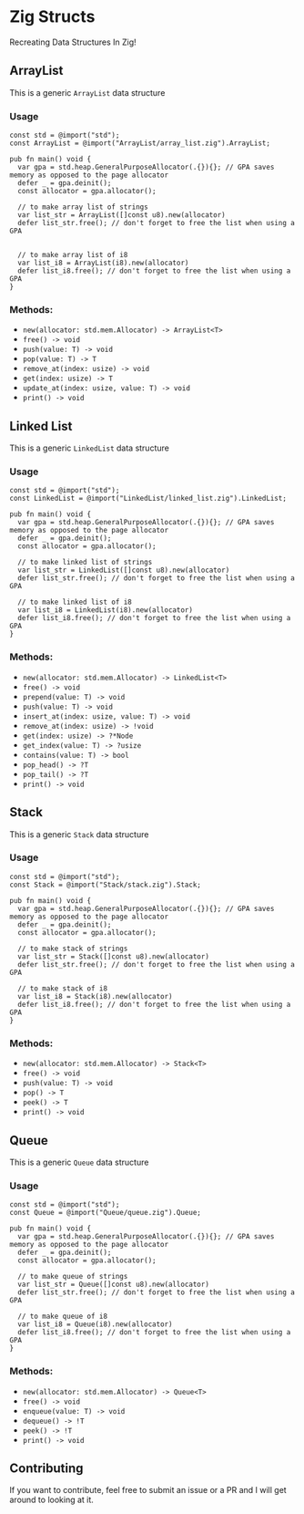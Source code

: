# Zig Structs

Recreating Data Structures In Zig!

## ArrayList

This is a generic `ArrayList` data structure

### Usage

```zig
const std = @import("std");
const ArrayList = @import("ArrayList/array_list.zig").ArrayList;

pub fn main() void {
  var gpa = std.heap.GeneralPurposeAllocator(.{}){}; // GPA saves memory as opposed to the page allocator
  defer _ = gpa.deinit();
  const allocator = gpa.allocator();

  // to make array list of strings
  var list_str = ArrayList([]const u8).new(allocator)
  defer list_str.free(); // don't forget to free the list when using a GPA


  // to make array list of i8
  var list_i8 = ArrayList(i8).new(allocator)
  defer list_i8.free(); // don't forget to free the list when using a GPA
}
```

### Methods:

- `new(allocator: std.mem.Allocator) -> ArrayList<T>`
- `free() -> void`
- `push(value: T) -> void`
- `pop(value: T) -> T`
- `remove_at(index: usize) -> void`
- `get(index: usize) -> T`
- `update_at(index: usize, value: T) -> void`
- `print() -> void`

## Linked List

This is a generic `LinkedList` data structure

### Usage

```zig
const std = @import("std");
const LinkedList = @import("LinkedList/linked_list.zig").LinkedList;

pub fn main() void {
  var gpa = std.heap.GeneralPurposeAllocator(.{}){}; // GPA saves memory as opposed to the page allocator
  defer _ = gpa.deinit();
  const allocator = gpa.allocator();

  // to make linked list of strings
  var list_str = LinkedList([]const u8).new(allocator)
  defer list_str.free(); // don't forget to free the list when using a GPA

  // to make linked list of i8
  var list_i8 = LinkedList(i8).new(allocator)
  defer list_i8.free(); // don't forget to free the list when using a GPA
}
```

### Methods:

- `new(allocator: std.mem.Allocator) -> LinkedList<T>`
- `free() -> void`
- `prepend(value: T) -> void`
- `push(value: T) -> void`
- `insert_at(index: usize, value: T) -> void`
- `remove_at(index: usize) -> !void`
- `get(index: usize) -> ?*Node`
- `get_index(value: T) -> ?usize`
- `contains(value: T) -> bool`
- `pop_head() -> ?T`
- `pop_tail() -> ?T`
- `print() -> void`

## Stack

This is a generic `Stack` data structure

### Usage

```zig
const std = @import("std");
const Stack = @import("Stack/stack.zig").Stack;

pub fn main() void {
  var gpa = std.heap.GeneralPurposeAllocator(.{}){}; // GPA saves memory as opposed to the page allocator
  defer _ = gpa.deinit();
  const allocator = gpa.allocator();

  // to make stack of strings
  var list_str = Stack([]const u8).new(allocator)
  defer list_str.free(); // don't forget to free the list when using a GPA

  // to make stack of i8
  var list_i8 = Stack(i8).new(allocator)
  defer list_i8.free(); // don't forget to free the list when using a GPA
}
```

### Methods:

- `new(allocator: std.mem.Allocator) -> Stack<T>`
- `free() -> void`
- `push(value: T) -> void`
- `pop() -> T`
- `peek() -> T`
- `print() -> void`

## Queue

This is a generic `Queue` data structure

### Usage

```zig
const std = @import("std");
const Queue = @import("Queue/queue.zig").Queue;

pub fn main() void {
  var gpa = std.heap.GeneralPurposeAllocator(.{}){}; // GPA saves memory as opposed to the page allocator
  defer _ = gpa.deinit();
  const allocator = gpa.allocator();

  // to make queue of strings
  var list_str = Queue([]const u8).new(allocator)
  defer list_str.free(); // don't forget to free the list when using a GPA

  // to make queue of i8
  var list_i8 = Queue(i8).new(allocator)
  defer list_i8.free(); // don't forget to free the list when using a GPA
}
```

### Methods:

- `new(allocator: std.mem.Allocator) -> Queue<T>`
- `free() -> void`
- `enqueue(value: T) -> void`
- `dequeue() -> !T`
- `peek() -> !T`
- `print() -> void`

## Contributing

If you want to contribute, feel free to submit an issue or a PR and I will get around to looking at it.

